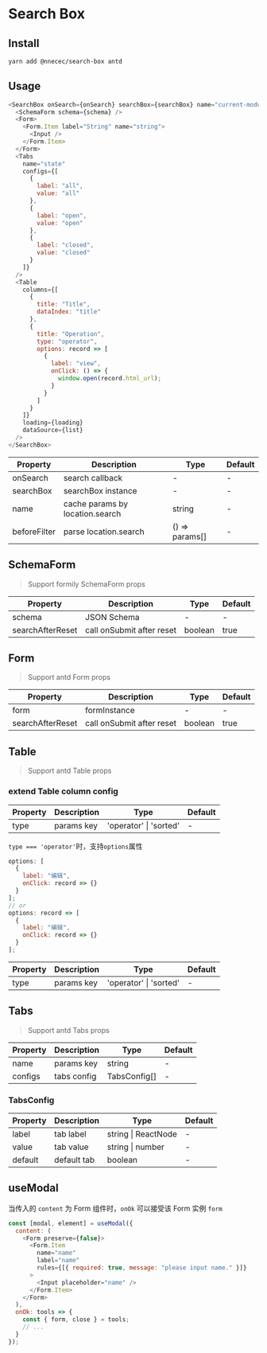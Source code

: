 # Search Box

## Install

```bash
yarn add @nnecec/search-box antd
```

## Usage

```js
<SearchBox onSearch={onSearch} searchBox={searchBox} name="current-module-name">
  <SchemaForm schema={schema} />
  <Form>
    <Form.Item label="String" name="string">
      <Input />
    </Form.Item>
  </Form>
  <Tabs
    name="state"
    configs={[
      {
        label: "all",
        value: "all"
      },
      {
        label: "open",
        value: "open"
      },
      {
        label: "closed",
        value: "closed"
      }
    ]}
  />
  <Table
    columns={[
      {
        title: "Title",
        dataIndex: "title"
      },
      {
        title: "Operation",
        type: "operator",
        options: record => [
          {
            label: "view",
            onClick: () => {
              window.open(record.html_url);
            }
          }
        ]
      }
    ]}
    loading={loading}
    dataSource={list}
  />
</SearchBox>
```

| Property     | Description                     | Type           | Default |
| ------------ | ------------------------------- | -------------- | ------- |
| onSearch     | search callback                 | -              | -       |
| searchBox    | searchBox instance              | -              | -       |
| name         | cache params by location.search | string         | -       |
| beforeFilter | parse location.search           | () => params[] | -       |

## SchemaForm

> Support formily SchemaForm props

| Property         | Description               | Type    | Default |
| ---------------- | ------------------------- | ------- | ------- |
| schema           | JSON Schema               | -       | -       |
| searchAfterReset | call onSubmit after reset | boolean | true    |

## Form

> Support antd Form props

| Property         | Description               | Type    | Default |
| ---------------- | ------------------------- | ------- | ------- |
| form             | formInstance              | -       | -       |
| searchAfterReset | call onSubmit after reset | boolean | true    |

## Table

> Support antd Table props

### extend Table column config

| Property | Description | Type                   | Default |
| -------- | ----------- | ---------------------- | ------- |
| type     | params key  | 'operator' \| 'sorted' | -       |

`type === 'operator'`时，支持`options`属性

```js
options: [
  {
    label: "编辑",
    onClick: record => {}
  }
];
// or
options: record => [
  {
    label: "编辑",
    onClick: record => {}
  }
];
```

| Property | Description | Type                   | Default |
| -------- | ----------- | ---------------------- | ------- |
| type     | params key  | 'operator' \| 'sorted' | -       |

## Tabs

> Support antd Tabs props

| Property | Description | Type         | Default |
| -------- | ----------- | ------------ | ------- |
| name     | params key  | string       | -       |
| configs  | tabs config | TabsConfig[] | -       |

### TabsConfig

| Property | Description | Type                | Default |
| -------- | ----------- | ------------------- | ------- |
| label    | tab label   | string \| ReactNode | -       |
| value    | tab value   | string \| number    | -       |
| default  | default tab | boolean             | -       |

## useModal

当传入的 `content` 为 Form 组件时，`onOk` 可以接受该 Form 实例 `form`

```js
const [modal, element] = useModal({
  content: (
    <Form preserve={false}>
      <Form.Item
        name="name"
        label="name"
        rules={[{ required: true, message: "please input name." }]}
      >
        <Input placeholder="name" />
      </Form.Item>
    </Form>
  ),
  onOk: tools => {
    const { form, close } = tools;
    // ...
  }
});
```
